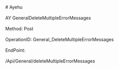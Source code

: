 <br>#     Ayehu</br>
<br>AY GeneralDeleteMultipleErrorMessages</br>
<br>Method: Post</br>
<br>OperationID: General_DeleteMultipleErrorMessages</br>
<br>EndPoint:</br>
<br>/Api/General/deleteMultipleErrorMessages</br>

